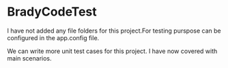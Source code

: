 # BradyCodeTest

I have not added any file folders for this project.For testing purspose can be configured in the app.config file. 

We can write more unit test cases for this project. I have now covered with main scenarios. 
